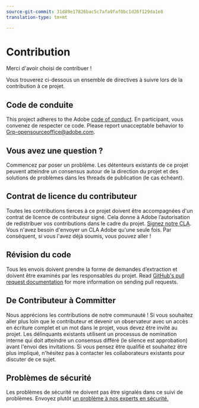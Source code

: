 ```yaml
---
source-git-commit: 31d89e17826bac5c7afa9faf0bc1d26f129da1e8
translation-type: tm+mt

---
```

# Contribution

Merci d'avoir choisi de contribuer !

Vous trouverez ci-dessous un ensemble de directives à suivre lors de la contribution à ce projet.

## Code de conduite

This project adheres to the Adobe [code of conduct](code-of-conduct.md). En participant, vous convenez de respecter ce code. Please report unacceptable behavior to [Grp-opensourceoffice@adobe.com](mailto:Grp-opensourceoffice@adobe.com).

## Vous avez une question ?

Commencez par poser un problème. Les détenteurs existants de ce projet peuvent atteindre
un consensus autour de la direction du projet et des solutions de problèmes dans les threads
de publication (le cas échéant).

## Contrat de licence du contributeur

Toutes les contributions tierces à ce projet doivent être accompagnées d'un contrat de licence de contributeur
signé. Cela donne à Adobe l’autorisation de redistribuer vos contributions dans le cadre du projet. [Signez notre CLA](https://opensource.adobe.com/cla.html). Vous n'avez besoin d'envoyer un CLA Adobe qu'une seule fois. Par conséquent, si vous l'avez déjà soumis,
vous pouvez aller !

## Révision du code

Tous les envois doivent prendre la forme de demandes d’extraction et doivent être examinés par les responsables du projet. Read [GitHub's pull request documentation](https://help.github.com/articles/about-pull-requests/)
for more information on sending pull requests.

<!--
Lastly, please follow the [pull request template](PULL_REQUEST_TEMPLATE.md) when
submitting a pull request!
-->

## De Contributeur à Committer

Nous apprécions les contributions de notre communauté ! Si vous souhaitez aller plus loin que le contributeur
et devenir un observateur avec un accès en écriture complet et un mot dans le projet, vous devez
être invité au projet. Les délinquants existants utilisent un processus de nomination
interne qui doit atteindre un consensus différé (le silence est approbation) avant l'envoi des invitations. Si vous pensez être qualifié et souhaitez être plus impliqué,
n'hésitez pas à contacter les collaborateurs existants pour discuter de ce sujet.

## Problèmes de sécurité

Les problèmes de sécurité ne doivent pas être signalés dans ce suivi de problèmes. Envoyez plutôt [un problème à nos experts en sécurité.](https://helpx.adobe.com/security/alertus.html)
